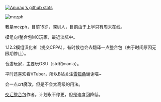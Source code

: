 [![Anurag's github stats](https://github-readme-stats.vercel.app/api?username=mczph&show_icons=true&theme=prussian)](https://github.com/anuraghazra/github-readme-stats)

![mczph](https://count.getloli.com/get/@mczph?theme=gelbooru)

我是mczph，目前15岁，深圳人，目前由于上学只有周末在线。

模组向/整合包MC玩家，最近淡坑中。

1.12.2模组汉化者（提交CFPA），有时候也会去翻译一点整合包（由于时间原因无限期停止）。

音游玩家，主要玩OSU（std和mania）。

平时还喜欢看VTuber，所以B站关注[雪狐桑](https://space.bilibili.com/477792)谢谢喵~

会一点crt魔改，但是不会太高级的用法。

[交汇整合包](https://github.com/Project-Interactions/Interactions)作者，计划永不停更，但是速度回降低。
